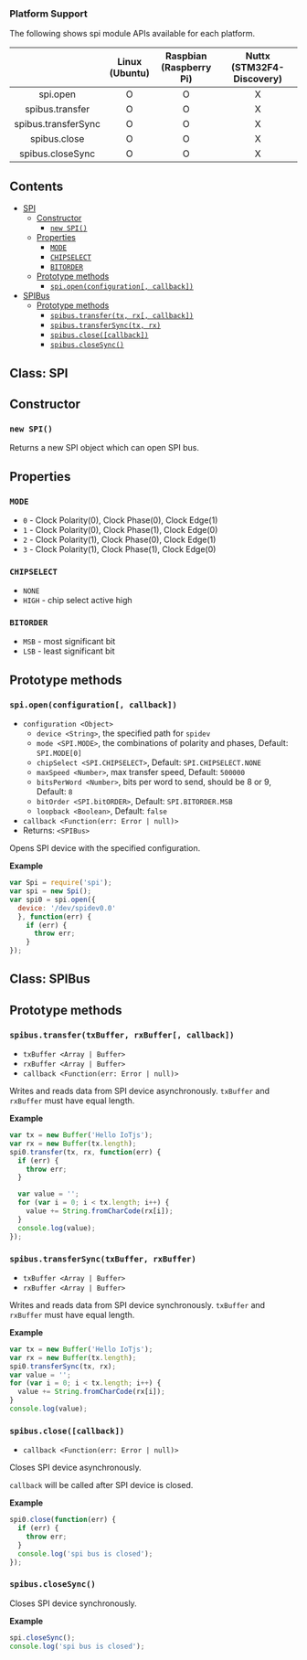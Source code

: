 ### Platform Support

The following shows spi module APIs available for each platform.

|  | Linux<br/>(Ubuntu) | Raspbian<br/>(Raspberry Pi) | Nuttx<br/>(STM32F4-Discovery) |
| :---: | :---: | :---: | :---: |
| spi.open | O | O | X |
| spibus.transfer | O | O | X |
| spibus.transferSync | O | O | X |
| spibus.close | O | O | X |
| spibus.closeSync | O | O | X |


## Contents
* [SPI](#spi)
  * [Constructor](#spi-constructor)
    * [`new SPI()`](#spi-new)
  * [Properties](#spi-properties)
    * [`MODE`](#spi-mode)
    * [`CHIPSELECT`](#spi-chipselect)
    * [`BITORDER`](#spi-bitorder)
  * [Prototype methods](#spi-prototype-methods)
    * [`spi.open(configuration[, callback])`](#spi-open)
* [SPIBus](#spibus)
  * [Prototype methods](#spibus-prototype-methods)
    * [`spibus.transfer(tx, rx[, callback])`](#spibus-transfer)
    * [`spibus.transferSync(tx, rx)`](#spibus-transfer-sync)
    * [`spibus.close([callback])`](#spibus-close)
    * [`spibus.closeSync()`](#spibus-close-sync)


## Class: SPI <a name="spi"></a>


## Constructor <a name="spi-constructor"></a>


### `new SPI()` <a name="spi-new"></a>

Returns a new SPI object which can open SPI bus.


## Properties <a name="spi-properties"></a>


### `MODE`<a name="spi-mode"></a>
* `0` - Clock Polarity(0), Clock Phase(0), Clock Edge(1)
* `1` - Clock Polarity(0), Clock Phase(1), Clock Edge(0)
* `2` - Clock Polarity(1), Clock Phase(0), Clock Edge(1)
* `3` - Clock Polarity(1), Clock Phase(1), Clock Edge(0)


### `CHIPSELECT`<a name="spi-chipselect"></a>
* `NONE`
* `HIGH` - chip select active high


### `BITORDER`<a name="spi-bitorder"></a>
* `MSB` - most significant bit
* `LSB` - least significant bit


## Prototype methods <a name="spi-prototype-methods"></a>


### `spi.open(configuration[, callback])` <a name="spi-open"></a>
* `configuration <Object>`
  * `device <String>`, the specified path for `spidev`
  * `mode <SPI.MODE>`, the combinations of polarity and phases, Default: `SPI.MODE[0]`
  * `chipSelect <SPI.CHIPSELECT>`, Default: `SPI.CHIPSELECT.NONE`
  * `maxSpeed <Number>`, max transfer speed, Default: `500000`
  * `bitsPerWord <Number>`, bits per word to send, should be 8 or 9, Default: `8`
  * `bitOrder <SPI.bitORDER>`, Default: `SPI.BITORDER.MSB`
  * `loopback <Boolean>`, Default: `false`
* `callback <Function(err: Error | null)>`
* Returns: `<SPIBus>`

Opens SPI device with the specified configuration.

**Example**
```js
var Spi = require('spi');
var spi = new Spi();
var spi0 = spi.open({
  device: '/dev/spidev0.0'
  }, function(err) {
    if (err) {
      throw err;
    }
});
```

## Class: SPIBus <a name="spibus"></a>


## Prototype methods <a name="spibus-prototype-methods"></a>


### `spibus.transfer(txBuffer, rxBuffer[, callback])` <a name="spibus-transfer"></a>
* `txBuffer <Array | Buffer>`
* `rxBuffer <Array | Buffer>`
* `callback <Function(err: Error | null)>`

Writes and reads data from SPI device asynchronously.
`txBuffer` and `rxBuffer` must have equal length.

**Example**
```js
var tx = new Buffer('Hello IoTjs');
var rx = new Buffer(tx.length);
spi0.transfer(tx, rx, function(err) {
  if (err) {
    throw err;
  }

  var value = '';
  for (var i = 0; i < tx.length; i++) {
    value += String.fromCharCode(rx[i]);
  }
  console.log(value);
});
```

### `spibus.transferSync(txBuffer, rxBuffer)` <a name="spibus-transfer-sync"></a>
* `txBuffer <Array | Buffer>`
* `rxBuffer <Array | Buffer>`

Writes and reads data from SPI device synchronously.
`txBuffer` and `rxBuffer` must have equal length.

**Example**
```js
var tx = new Buffer('Hello IoTjs');
var rx = new Buffer(tx.length);
spi0.transferSync(tx, rx);
var value = '';
for (var i = 0; i < tx.length; i++) {
  value += String.fromCharCode(rx[i]);
}
console.log(value);
```


### `spibus.close([callback])` <a name="spibus-close"></a>
* `callback <Function(err: Error | null)>`

Closes SPI device asynchronously.

`callback` will be called after SPI device is closed.

**Example**
```js
spi0.close(function(err) {
  if (err) {
    throw err;
  }
  console.log('spi bus is closed');
});
```


### `spibus.closeSync()` <a name="spibus-close-sync"></a>

Closes SPI device synchronously.

**Example**
```js
spi.closeSync();
console.log('spi bus is closed');
```

